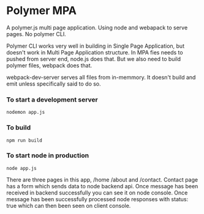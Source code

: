 # Polymer MPA

A polymer.js multi page application. Using node and webapack to serve pages. No polymer CLI.

Polymer CLI works very well in building in Single Page Application, but doesn't work in Multi Page Application structure. In MPA fies needs to pushed from server end, node.js does that. But we also need to build polymer files, webpack does that.

webpack-dev-server serves all files from in-memmory. It doesn't build and emit unless specifically said to do so.

### To start a development server

```
nodemon app.js
```

### To build

```
npm run build
```

### To start node in production

```
node app.js
```

There are three pages in this app, /home /about and /contact. Contact page has a form which sends data to node backend api. Once message has been received in backend successfully you can see it on node console. Once message has been successfully processed node responses with status: true which can then been seen on client console.